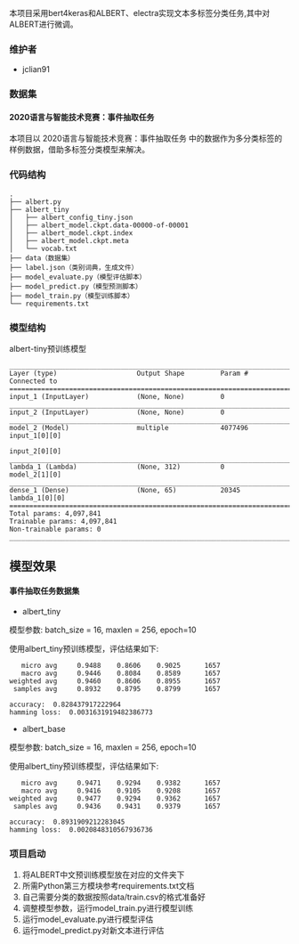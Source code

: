 本项目采用bert4keras和ALBERT、electra实现文本多标签分类任务,其中对ALBERT进行微调。

### 维护者

- jclian91

### 数据集

#### 2020语言与智能技术竞赛：事件抽取任务

本项目以 2020语言与智能技术竞赛：事件抽取任务 中的数据作为多分类标签的样例数据，借助多标签分类模型来解决。

### 代码结构

```
.
├── albert.py
├── albert_tiny
│   ├── albert_config_tiny.json
│   ├── albert_model.ckpt.data-00000-of-00001
│   ├── albert_model.ckpt.index
│   ├── albert_model.ckpt.meta
│   └── vocab.txt
├── data（数据集）
├── label.json（类别词典，生成文件）
├── model_evaluate.py（模型评估脚本）
├── model_predict.py（模型预测脚本）
├── model_train.py（模型训练脚本）
└── requirements.txt
```
### 模型结构

albert-tiny预训练模型

```
__________________________________________________________________________________________________
Layer (type)                    Output Shape         Param #     Connected to                     
==================================================================================================
input_1 (InputLayer)            (None, None)         0                                            
__________________________________________________________________________________________________
input_2 (InputLayer)            (None, None)         0                                            
__________________________________________________________________________________________________
model_2 (Model)                 multiple             4077496     input_1[0][0]                    
                                                                 input_2[0][0]                    
__________________________________________________________________________________________________
lambda_1 (Lambda)               (None, 312)          0           model_2[1][0]                    
__________________________________________________________________________________________________
dense_1 (Dense)                 (None, 65)           20345       lambda_1[0][0]                   
==================================================================================================
Total params: 4,097,841
Trainable params: 4,097,841
Non-trainable params: 0
__________________________________________________________________________________________________
```

## 模型效果

#### 事件抽取任务数据集

- albert_tiny

模型参数: batch_size = 16, maxlen = 256, epoch=10

使用albert_tiny预训练模型，评估结果如下:

```
   micro avg     0.9488    0.8606    0.9025      1657
   macro avg     0.9446    0.8084    0.8589      1657
weighted avg     0.9460    0.8606    0.8955      1657
 samples avg     0.8932    0.8795    0.8799      1657

accuracy:  0.828437917222964
hamming loss:  0.0031631919482386773
```

- albert_base

模型参数: batch_size = 16, maxlen = 256, epoch=10

使用albert_tiny预训练模型，评估结果如下:

```
   micro avg     0.9471    0.9294    0.9382      1657
   macro avg     0.9416    0.9105    0.9208      1657
weighted avg     0.9477    0.9294    0.9362      1657
 samples avg     0.9436    0.9431    0.9379      1657

accuracy:  0.8931909212283045
hamming loss:  0.0020848310567936736
```


### 项目启动

1. 将ALBERT中文预训练模型放在对应的文件夹下
2. 所需Python第三方模块参考requirements.txt文档
3. 自己需要分类的数据按照data/train.csv的格式准备好
4. 调整模型参数，运行model_train.py进行模型训练
5. 运行model_evaluate.py进行模型评估
6. 运行model_predict.py对新文本进行评估